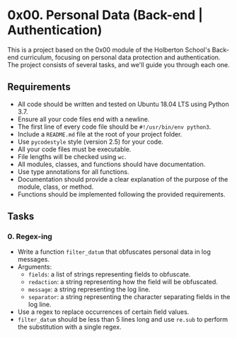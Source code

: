 # 0x00. Personal Data (Back-end | Authentication)

This is a project based on the 0x00 module of the Holberton School's Back-end curriculum, focusing on personal data protection and authentication. The project consists of several tasks, and we'll guide you through each one.

## Requirements

- All code should be written and tested on Ubuntu 18.04 LTS using Python 3.7.
- Ensure all your code files end with a newline.
- The first line of every code file should be `#!/usr/bin/env python3`.
- Include a `README.md` file at the root of your project folder.
- Use `pycodestyle` style (version 2.5) for your code.
- All your code files must be executable.
- File lengths will be checked using `wc`.
- All modules, classes, and functions should have documentation.
- Use type annotations for all functions.
- Documentation should provide a clear explanation of the purpose of the module, class, or method.
- Functions should be implemented following the provided requirements.

## Tasks

### 0. Regex-ing

- Write a function `filter_datum` that obfuscates personal data in log messages.
- Arguments:
  - `fields`: a list of strings representing fields to obfuscate.
  - `redaction`: a string representing how the field will be obfuscated.
  - `message`: a string representing the log line.
  - `separator`: a string representing the character separating fields in the log line.
- Use a regex to replace occurrences of certain field values.
- `filter_datum` should be less than 5 lines long and use `re.sub` to perform the substitution with a single regex.
